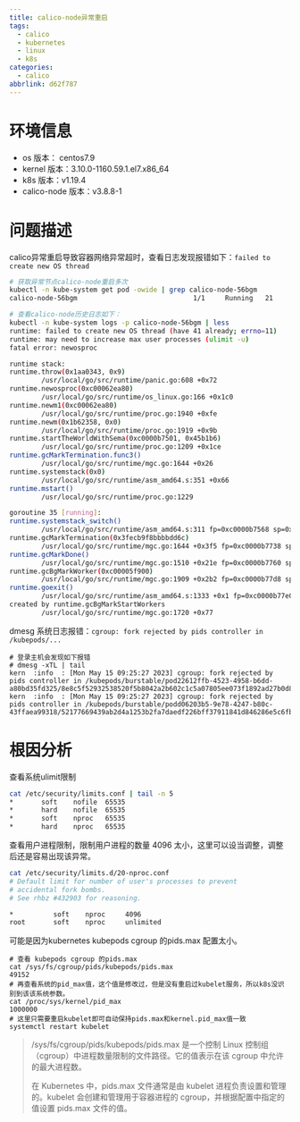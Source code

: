```yaml
---
title: calico-node异常重启
tags:
  - calico
  - kubernetes
  - linux
  - k8s
categories:
  - calico
abbrlink: d62f787
---
```

# 环境信息

* os 版本： centos7.9
* kernel 版本：3.10.0-1160.59.1.el7.x86_64
* k8s 版本：v1.19.4
* calico-node 版本：v3.8.8-1

# 问题描述

calico异常重启导致容器网络异常超时，查看日志发现报错如下：`failed to create new OS thread`

```bash
# 获取异常节点calico-node重启多次
kubectl -n kube-system get pod -owide | grep calico-node-56bgm
calico-node-56bgm                             1/1     Running   21         246d   10.165.6.26      10.165.6.26   <none>           <none>

# 查看calico-node历史日志如下：
kubectl -n kube-system logs -p calico-node-56bgm | less
runtime: failed to create new OS thread (have 41 already; errno=11)
runtime: may need to increase max user processes (ulimit -u)
fatal error: newosproc

runtime stack:
runtime.throw(0x1aa0343, 0x9)
        /usr/local/go/src/runtime/panic.go:608 +0x72
runtime.newosproc(0xc00062ea80)
        /usr/local/go/src/runtime/os_linux.go:166 +0x1c0
runtime.newm1(0xc00062ea80)
        /usr/local/go/src/runtime/proc.go:1940 +0xfe
runtime.newm(0x1b62358, 0x0)
        /usr/local/go/src/runtime/proc.go:1919 +0x9b
runtime.startTheWorldWithSema(0xc0000b7501, 0x45b1b6)
        /usr/local/go/src/runtime/proc.go:1209 +0x1ce
runtime.gcMarkTermination.func3()
        /usr/local/go/src/runtime/mgc.go:1644 +0x26
runtime.systemstack(0x0)
        /usr/local/go/src/runtime/asm_amd64.s:351 +0x66
runtime.mstart()
        /usr/local/go/src/runtime/proc.go:1229

goroutine 35 [running]:
runtime.systemstack_switch()
        /usr/local/go/src/runtime/asm_amd64.s:311 fp=0xc0000b7568 sp=0xc0000b7560 pc=0x4577d0
runtime.gcMarkTermination(0x3fecb9f8bbbbdd6c)
        /usr/local/go/src/runtime/mgc.go:1644 +0x3f5 fp=0xc0000b7738 sp=0xc0000b7568 pc=0x41a695
runtime.gcMarkDone()
        /usr/local/go/src/runtime/mgc.go:1510 +0x21e fp=0xc0000b7760 sp=0xc0000b7738 pc=0x41a23e
runtime.gcBgMarkWorker(0xc00005f900)
        /usr/local/go/src/runtime/mgc.go:1909 +0x2b2 fp=0xc0000b77d8 sp=0xc0000b7760 pc=0x41b162
runtime.goexit()
        /usr/local/go/src/runtime/asm_amd64.s:1333 +0x1 fp=0xc0000b77e0 sp=0xc0000b77d8 pc=0x459731
created by runtime.gcBgMarkStartWorkers
        /usr/local/go/src/runtime/mgc.go:1720 +0x77

```

dmesg 系统日志报错：`cgroup: fork rejected by pids controller in /kubepods/...`

```
# 登录主机会发现如下报错
# dmesg -xTL | tail
kern  :info  : [Mon May 15 09:25:27 2023] cgroup: fork rejected by pids controller in /kubepods/burstable/pod22612ffb-4523-4958-b6dd-a80bd35fd325/8e8c5f52932538520f5b8042a2b602c1c5a07805ee073f1892ad27b0d818b584
kern  :info  : [Mon May 15 09:25:27 2023] cgroup: fork rejected by pids controller in /kubepods/burstable/podd06203b5-9e78-4247-b80c-43ffaea99318/52177669439ab2d4a1253b2fa7daedf226bff37911841d846286e5c6fb015a55
```

# 根因分析

查看系统ulimit限制

```bash
cat /etc/security/limits.conf | tail -n 5
*       soft    nofile  65535
*       hard    nofile  65535
*       soft    nproc   65535
*       hard    nproc   65535
```

查看用户进程限制，限制用户进程的数量 4096 太小，这里可以设当调整，调整后还是容易出现该异常。

```bash
cat /etc/security/limits.d/20-nproc.conf
# Default limit for number of user's processes to prevent
# accidental fork bombs.
# See rhbz #432903 for reasoning.

*          soft    nproc     4096
root       soft    nproc     unlimited
```

可能是因为kubernetes kubepods cgroup 的pids.max 配置太小。

```
# 查看 kubepods cgroup 的pids.max
cat /sys/fs/cgroup/pids/kubepods/pids.max
49152
# 再查看系统的pid_max值，这个值是修改过，但是没有重启过kubelet服务，所以k8s没识别到该该系统参数。
cat /proc/sys/kernel/pid_max
1000000
# 这里只需要重启kubelet即可自动保持pids.max和kernel.pid_max值一致
systemctl restart kubelet

```

> /sys/fs/cgroup/pids/kubepods/pids.max 是一个控制 Linux 控制组（cgroup）中进程数量限制的文件路径。它的值表示在该 cgroup 中允许的最大进程数。
>
> 在 Kubernetes 中，pids.max 文件通常是由 kubelet 进程负责设置和管理的。kubelet 会创建和管理用于容器进程的 cgroup，并根据配置中指定的值设置 pids.max 文件的值。
